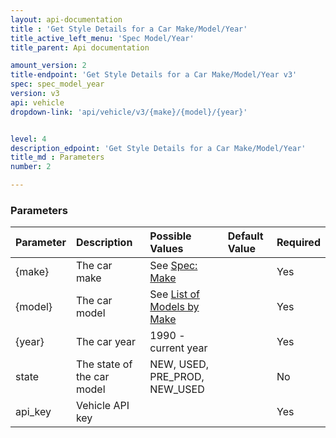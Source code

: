 ```yaml
---
layout: api-documentation
title : 'Get Style Details for a Car Make/Model/Year'
title_active_left_menu: 'Spec Model/Year'
title_parent: Api documentation

amount_version: 2
title-endpoint: 'Get Style Details for a Car Make/Model/Year v3'
spec: spec_model_year
version: v3
api: vehicle
dropdown-link: 'api/vehicle/v3/{make}/{model}/{year}'


level: 4
description_edpoint: 'Get Style Details for a Car Make/Model/Year'
title_md : Parameters
number: 2

---
```


### Parameters

| Parameter      | Description                  | Possible Values                  | Default Value | Required |
|:--------------|:---------------------------   |:-------------------------------- |:------------- |:-------- |
| {make}        | The car make                  | See [Spec: Make](/api-documentation/vehicle/spec_make/v2/01_list_of_makes/api-description.html) | | Yes |
| {model}       | The car model                 | See [List of Models by Make](/api-documentation/vehicle/spec_model/v2/01_list_of_models/api-description.html) | | Yes |
| {year}        | The car year                  | 1990 - current year              |               | Yes      |
| state         | The state of the car model    | NEW, USED, PRE_PROD, NEW_USED    |               | No       |
| api_key       | Vehicle API key               |                                  |               | Yes      |
